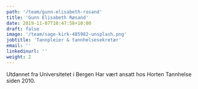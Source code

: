 ```yaml
---
path: '/team/gunn-elisabeth-rosand'
title: 'Gunn Elisabeth Røsand'
date: 2019-11-07T10:47:58+10:00
draft: false
image: '/team/sage-kirk-485982-unsplash.png'
jobtitle: 'Tannpleier & tannhelsesekretær'
email: ''
linkedinurl: ''
weight: 2
---
```


Utdannet fra Universitetet i Bergen
Har vært ansatt hos Horten Tannhelse siden 2010.
